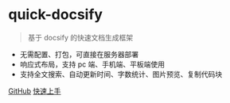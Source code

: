 # quick-docsify

> 基于 docsify 的快速文档生成框架

- 无需配置、打包，可直接在服务器部署
- 响应式布局，支持 pc 端、手机端、平板端使用
- 支持全文搜索、自动更新时间、字数统计、图片预览、复制代码块

[GitHub](https://github.com/jingping-ye/quick-docsify)
[快速上手](/README)
